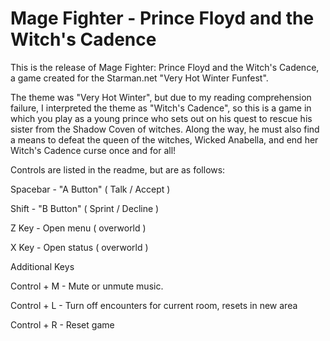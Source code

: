# Mage Fighter - Prince Floyd and the Witch's Cadence
This is the release of Mage Fighter: Prince Floyd and the Witch's Cadence, a game created for the Starman.net "Very Hot Winter Funfest".

The theme was "Very Hot Winter", but due to my reading comprehension failure, I interpreted the theme as "Witch's Cadence", so this is a game in which you play as a young prince who sets out on his quest to rescue his sister from the Shadow Coven of witches. Along the way, he must also find a means to defeat the queen of the witches, Wicked Anabella, and end her Witch's Cadence curse once and for all!

Controls are listed in the readme, but are as follows:

Spacebar - "A Button" ( Talk / Accept )

Shift - "B Button" ( Sprint / Decline )

Z Key - Open menu ( overworld )

X Key - Open status ( overworld )

Additional Keys

Control + M - Mute or unmute music.

Control + L - Turn off encounters for current room, resets in new area

Control + R - Reset game
